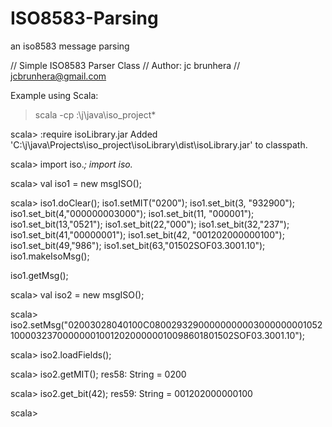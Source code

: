 # ISO8583-Parsing
an iso8583 message parsing


// Simple ISO8583 Parser Class
// Author: jc brunhera
// jcbrunhera@gmail.com


Example
using Scala:


> scala -cp :\j\java\iso_project\*

scala> :require isoLibrary.jar
Added 'C:\j\java\Projects\iso_project\isoLibrary\dist\isoLibrary.jar' to classpath.

scala> import iso._;
import iso._





scala> val iso1 = new msgISO();

scala>
iso1.doClear();
iso1.setMIT("0200");
iso1.set_bit(3, "932900"); 
iso1.set_bit(4,"000000003000");
iso1.set_bit(11, "000001");
iso1.set_bit(13,"0521");
iso1.set_bit(22,"000");
iso1.set_bit(32,"237");
iso1.set_bit(41,"00000001");
iso1.set_bit(42, "001202000000100"); 
iso1.set_bit(49,"986");
iso1.set_bit(63,"01502SOF03.3001.10");
iso1.makeIsoMsg();     

iso1.getMsg();



scala> val iso2 = new msgISO();

scala> iso2.setMsg("02003028040100C080029329000000000030000000010521000032370000000100120200000010098601801502SOF03.3001.10");

scala> iso2.loadFields();

scala> iso2.getMIT();
res58: String = 0200

scala> iso2.get_bit(42);
res59: String = 001202000000100

scala>


